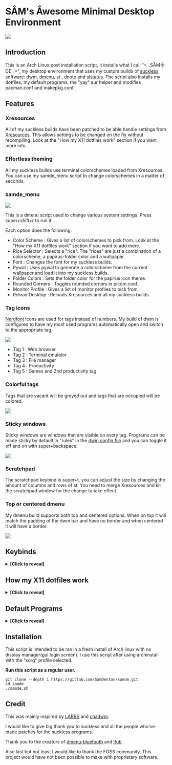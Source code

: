 # SÅM's Åwesome Minimal Desktop Environment
<img src="https://gitlab.com/SamDenton/screenshots/-/raw/master/luna.jpg">

## Introduction
This is an Arch Linux post installation script, it installs what I call "⸰⸫SÅM⸎DE⸪⸰", my desktop environment that uses my custom builds of [suckless](https://suckless.org/) software: [dwm](https://gitlab.com/SamDenton/dwm), [dmenu](https://gitlab.com/SamDenton/dmenu), [st](https://gitlab.com/SamDenton/st) , [dnote](https://gitlab.com/SamDenton/dnoted) and [slstatus](https://gitlab.com/SamDenton/slstatus). The script also installs my dotfiles, my default programs, the "yay" aur helper and modifies pacman.conf and makepkg.conf.

## Features

### Xresources
All of my suckless builds have been patched to be able handle settings from [Xresources](https://gitlab.com/SamDenton/dots/-/blob/master/.config/x11/profiles/1080p.Xresources). This allows settings to be changed on the fly without recompiling. Look at the "How my X11 dotfiles work" section if you want more info.

### Effortless theming
All my suckless builds use terminal colorschemes loaded from Xresources. You can use my samde\_menu script to change colorschemes in a matter of seconds.

### samde\_menu

<img src="https://gitlab.com/SamDenton/screenshots/-/raw/master/menu.png">

This is a dmenu script used to change various system settings. Press super+shift+r to run it.

Each option does the following:

- Color Scheme : Gives a list of colorschemes to pick from. Look at the "How my X11 dotfiles work" section if you want to add more.
- Rice Selector : Selects a "rice". The "rices" are just a combination of a colorscheme, a papirus-folder color and a wallpaper.
- Font : Changes the font for my suckless builds.
- Pywal : Uses pywal to generate a colorscheme from the current wallpaper and load it into my suckless builds. 
- Folder Colors : Sets the folder color for the papirus icon theme.
- Rounded Corners : Toggles rounded corners in picom.conf.
- Monitor Profile : Gives a list of monitor profiles to pick from.
- Reload Desktop : Reloads Xresources and all my suckless builds.

### Tag icons
[Nerdfont](https://www.nerdfonts.com/) icons are used for tags instead of numbers. My build of dwm is configured to have my most used programs automatically open and switch to the appropriate tag.

<img src="https://gitlab.com/SamDenton/screenshots/-/raw/master/bars/kasugano.png">

- Tag 1 : Web browser
- Tag 2 : Terminal emulator
- Tag 3 : File manager
- Tag 4 : Productivity
- Tag 5 : Games and 2nd productivity tag

### Colorful tags
Tags that are vacant will be greyed out and tags that are occupied will be colored.

<img src="https://gitlab.com/SamDenton/screenshots/-/raw/master/tags.gif">

### Sticky windows
Sticky windows are windows that are visible on every tag. Programs can be made sticky by default in "rules" in the [dwm config file](https://gitlab.com/SamDenton/dwm/-/blob/master/config.def.h) and you can toggle it off and on with super+backspace.

<img src="https://gitlab.com/SamDenton/screenshots/-/raw/master/sticky.gif">

### Scratchpad
The scratchpad keybind is super+t, you can adjust the size by changing the amount of columns and rows of st. You need to merge Xresources and kill the scratchpad window for the change to take effect.

### Top or centered dmenu
My dmenu build supports both top and centered options. When on top it will match the padding of the dwm bar and have no border and when centered it will have a border.

<img src="https://gitlab.com/SamDenton/screenshots/-/raw/master/dmenu.jpg">

## Keybinds
<details>
<summary><b>[Click to reveal]</b></summary>

Yes, these keybindings are pretty odd, the reason it's like that is for ergonomics and to seperate my window manager keybinds from my sxhkd keybinds. The top row of the keyboard is (mostly) used for launching programs and the home and bottom row is (mostly) used for window manager functions. Like most people I've changed the mod key for dwm to be the super key (aka windows key). 

### Window manager keybinds
| Keybind                     | Function                                 |
|-----------------------------|------------------------------------------|
| `super + a,s,d,f,g`         | switch tag                               |
| `super + shift + a,s,d,f,g` | move to tag                              |
| `super + ctrl + a,s,d,f,g`  | toggle tag view                          |
| `super + q`                 | exit program                             |
| `super + t`                 | scratchpad                               |
| `super + b`                 | toggle bar                               |
| `super + z`                 | toggle fullscreen                        |
| `super + space`             | toggle floating window                   |
| `super + backspace`         | toggle sticky window                     |
| `super + tab`               | view previous tag                        |
| `super + j,k`               | switch window focus                      |
| `super + h,l`               | switch monitors                          |
| `super + shift + h,l`       | move window to monitor                   |
| `super + shift + j,k`       | resize floating window                   |
| `super + ctrl + h,j,k,l`    | move floating window                     |
| `super + alt + h,j,k,l`     | move floating window to corner           |
| `super + n,period`          | adjust window split (mfact)              |
| `super + m,comma`           | adjust number of master windows          |
| `super + ;`                 | switch master window                     |
| `super + 1,2,3`             | switch layouts (master,floating,monacle) |
| `super + -,=`               | adjust gaps                              |
| `super + shift + =`         | sets gaps to 0                           |
| `super + 0`                 | view all tags                            |
| `super + shift + 0`         | make window visible on all tags          |
| `super + F5`                | reload Xresources colors                 |

### Sxhkd keybinds
| Keybind                       | Function                |
|-------------------------------|-------------------------|
| `super + enter`               | st with tmux            |
| `super + shift + enter`       | st                      |
| `super + w`                   | librewolf or brave      |
| `super + e`                   | thunar                  |
| `super + shift + e`           | lf                      |
| `super + r`                   | dmenu\_run              |
| `super + shift + r`           | samde\_menu             |
| `super + y,u,i,o,p`           | plaunch script          |
| `super + Escape`              | power\_menu             |
| `super + shift + q`           | xkill                   |
| `super + control + q`         | reload dwm              |
| `super + delete`              | slock                   |
| `super + o`                   | dmenu\_open             |
| `super + alt + r`             | reload sxhkd            |
| `super + shift + t`           | show current track(mpd) |
| `super + c`                   | picom toggle            |
| `audio {mute,lower,raise}`    | adjust volume           |
| `shift + audio {lower,raise}` | adjust mpd volume       |
| `audio {prev,play,next}`      | mpc prev,toggle,next    |
| `shift + audio {prev,next}`   | mpc seek(rewind,foward) |
| `brightness {down,up}`        | adjust brightness       |

</details>

## How my X11 dotfiles work

<details>
<summary><b>[Click to reveal]</b></summary>

The config files are in [.config/x11](https://gitlab.com/SamDenton/dots/-/blob/master/.config/x11/).

<img src="https://gitlab.com/SamDenton/screenshots/-/raw/master/x11.jpg">

### Monitor profiles
The "profiles" folder contains xresources files that contain settings for different monitor resolutions . A profile is selected making a symlink called "xresources" in the x11 directory, samde\_menu automates this process.

### Colorschemes
The "colorschemes" folder contains colorschemes in the Xresources format. The same process used for "profiles" is used but the symlink is called "xcolors". Around 30 colorschemes are included, however if you want more you can get a bunch of colorschemes from : [this github repo](https://github.com/janoamaral/Xresources-themes) and [terminal.sexy](https://terminal.sexy). 

### Wall
"wall" is a symlink for the selected wallpaper. I use it to set my wallpaper in my xinitrc and use it for pywal.
</details>

## Default Programs

<details>
<summary><b>[Click to reveal]</b></summary>

### My builds of suckless software 
- Window manager: [dwm](https://gitlab.com/SamDenton/dwm)
- Terminal emulator : [st](https://gitlab.com/SamDenton/st)
- Launcher/menu program : [dmenu](https://gitlab.com/SamDenton/dmenu)
- Status monitor: [slstatus](https://gitlab.com/SamDenton/slstatus)
- Notification utility : [dnote](https://gitlab.com/SamDenton/dnote)

### Other programs
- Hotkey daemon : sxhkd
- Shell: zsh
- Prompt: starship
- Editor: neovim
- Compositor: picom
- TUI file manager: lf
- GUI file manager: thunar
- Web browser: librewolf
- Image viewer : nsxiv
- Video player : mpv
- Music player : ncmpcpp (with mpd+mpc)
- Wallpaper program: xwallpaper
- Screen locker : slock

</details>

## Installation
This script is intended to be ran in a fresh install of Arch linux with no display manager(gui login screen). I use this script after using archinstall with the "xorg" profile selected.

**Run this script as a regular user.**
```
git clone --depth 1 https://gitlab.com/SamDenton/samde.git
cd samde
./samde.sh
```

## Credit
This was mainly inspired by [LARBS](https://larbs.xyz/) and [chadwm](https://github.com/siduck/chadwm).

I would like to give big thank you to suckless and all the people who've made patches for the suckless programs.

Thank you to the creators of [dmenu-bluetooth](https://github.com/Layerex/dmenu-bluetooth) and [lfub](https://github.com/LukeSmithxyz/voidrice/blob/master/.local/bin/lfub).

Also last but not least I would like to thank the FOSS community. This project would have not been possible to make with proprietary software.
